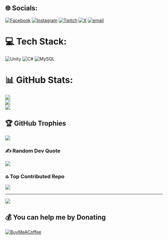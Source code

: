 
## 🌐 Socials:
[![Facebook](https://img.shields.io/badge/Facebook-%231877F2.svg?logo=Facebook&logoColor=white)](https://facebook.com/mate.majoros.75) [![Instagram](https://img.shields.io/badge/Instagram-%23E4405F.svg?logo=Instagram&logoColor=white)](https://instagram.com/majorosm_) [![Twitch](https://img.shields.io/badge/Twitch-%239146FF.svg?logo=Twitch&logoColor=white)](https://twitch.tv/majoros_) [![X](https://img.shields.io/badge/X-black.svg?logo=X&logoColor=white)](https://x.com/majorosm_) [![email](https://img.shields.io/badge/Email-D14836?logo=gmail&logoColor=white)](mailto:majorosmatemartin@gmail.com) 

# 💻 Tech Stack:
![Unity](https://img.shields.io/badge/unity-%23000000.svg?style=for-the-badge&logo=unity&logoColor=white) ![C#](https://img.shields.io/badge/c%23-%23239120.svg?style=for-the-badge&logo=csharp&logoColor=white) ![MySQL](https://img.shields.io/badge/mysql-4479A1.svg?style=for-the-badge&logo=mysql&logoColor=white)
# 📊 GitHub Stats:
![](https://github-readme-stats.vercel.app/api?username=dongesz&theme=dark&hide_border=false&include_all_commits=false&count_private=false)<br/>
![](https://github-readme-streak-stats.herokuapp.com/?user=dongesz&theme=dark&hide_border=false)<br/>
![](https://github-readme-stats.vercel.app/api/top-langs/?username=dongesz&theme=dark&hide_border=false&include_all_commits=false&count_private=false&layout=compact)

## 🏆 GitHub Trophies
![](https://github-profile-trophy.vercel.app/?username=dongesz&theme=radical&no-frame=true&no-bg=true&margin-w=4)

### ✍️ Random Dev Quote
![](https://quotes-github-readme.vercel.app/api?type=horizontal&theme=radical)

### 🔝 Top Contributed Repo
![](https://github-contributor-stats.vercel.app/api?username=dongesz&limit=5&theme=dark&combine_all_yearly_contributions=true)

---
[![](https://visitcount.itsvg.in/api?id=dongesz&icon=0&color=10)](https://visitcount.itsvg.in)

  ## 💰 You can help me by Donating
  [![BuyMeACoffee](https://img.shields.io/badge/Buy%20Me%20a%20Coffee-ffdd00?style=for-the-badge&logo=buy-me-a-coffee&logoColor=black)](https://buymeacoffee.com/majorosm_) 

  
<!-- Proudly created with GPRM ( https://gprm.itsvg.in ) -->
